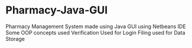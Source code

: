 # Pharmacy-Java-GUI
Pharmacy Management System made using Java GUI using Netbeans IDE
Some OOP concepts used
Verification Used for Login
Filing used for Data Storage
